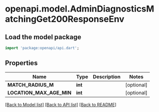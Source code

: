 # openapi.model.AdminDiagnosticsMatchingGet200ResponseEnv

## Load the model package
```dart
import 'package:openapi/api.dart';
```

## Properties
Name | Type | Description | Notes
------------ | ------------- | ------------- | -------------
**MATCH_RADIUS_M** | **int** |  | [optional] 
**LOCATION_MAX_AGE_MIN** | **int** |  | [optional] 

[[Back to Model list]](../README.md#documentation-for-models) [[Back to API list]](../README.md#documentation-for-api-endpoints) [[Back to README]](../README.md)


